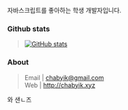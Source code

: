 자바스크립트를 좋아하는 학생 개발자입니다.  

### Github stats  
> [![GitHub stats](https://github-readme-stats.vercel.app/api?username=chabyik&bg_color=10,0079e3,00b515&text_color=ffffff&title_color=ffffff)](https://github.com/anuraghazra/github-readme-stats)  

### About  
> Email | <chabyik@gmail.com>  
> Web | <http://chabyik.xyz>

와 샌ㄴ즈

<!--
**chabyik/chabyik** is a ✨ _special_ ✨ repository because its `README.md` (this file) appears on your GitHub profile.

Here are some ideas to get you started:

- 🔭 I’m currently working on ...
- 🌱 I’m currently learning ...
- 👯 I’m looking to collaborate on ...
- 🤔 I’m looking for help with ...
- 💬 Ask me about ...
- 📫 How to reach me: ...
- 😄 Pronouns: ...
- ⚡ Fun fact: ...
-->
